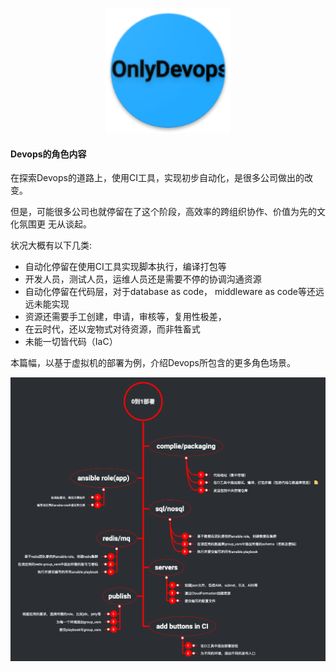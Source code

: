<p align="center">
   <img width="200" src="only_devops.png">
</p>

#### Devops的角色内容

在探索Devops的道路上，使用CI工具，实现初步自动化，是很多公司做出的改变。

但是，可能很多公司也就停留在了这个阶段，高效率的跨组织协作、价值为先的文化氛围更
无从谈起。

状况大概有以下几类:

- 自动化停留在使用CI工具实现脚本执行，编译打包等
- 开发人员，测试人员，运维人员还是需要不停的协调沟通资源
- 自动化停留在代码层，对于database as code， middleware as code等还远远未能实现
- 资源还需要手工创建，申请，审核等，复用性极差，
- 在云时代，还以宠物式对待资源，而非牲畜式
- 未能一切皆代码（IaC）

本篇幅，以基于虚拟机的部署为例，介绍Devops所包含的更多角色场景。

![1](from_zero_to_one.png)
